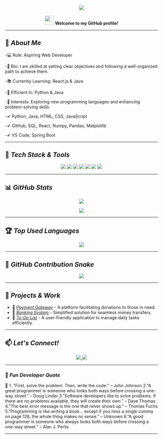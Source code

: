 <h1 align="center">
  <img src="https://readme-typing-svg.herokuapp.com?font=Fira+Code&size=15&duration=1500&color=36BCF7&background=00000000&center=true&vCenter=true&lines=Hi+There!+I'm+Tushti+Jain!+🚀;Aspiring+Web+Developer+💻;Java+%7C+Python+%7C+React.js">
</h1>

<p align="center">
  <img src="https://media.giphy.com/media/hvRJCLFzcasrR4ia7z/giphy.gif" width="30"> 
  <b>Welcome to my GitHub profile!</b>
</p>

---

## 🌟 *About Me*
 
 -💻 Role: Aspiring Web Developer
 
 -📌 Bio: I am skilled at setting clear objectives and following a well-organized path to achieve them.
 
 -📚 Currently Learning: React.js & Java
 
 -🚀 Efficient In: Python & Java
 
 -🌱 Interests: Exploring new programming languages and enhancing problem-solving skills.
 
 -✔ Python, Java, HTML, CSS, JavaScript
 
 -✔ GitHub, SQL, React, Numpy, Pandas, Matplotlib
 
 -✔ VS Code, Spring Boot 

---

## 🚀 *Tech Stack & Tools*
<p align="center">
  <img src="https://img.shields.io/badge/Java-ED8B00?style=for-the-badge&logo=java&logoColor=white">
  <img src="https://img.shields.io/badge/Python-3776AB?style=for-the-badge&logo=python&logoColor=white">
  <img src="https://img.shields.io/badge/HTML5-E34F26?style=for-the-badge&logo=html5&logoColor=white">
  <img src="https://img.shields.io/badge/CSS3-1572B6?style=for-the-badge&logo=css3&logoColor=white">
  <img src="https://img.shields.io/badge/JavaScript-F7DF1E?style=for-the-badge&logo=javascript&logoColor=black">
  <img src="https://img.shields.io/badge/GitHub-100000?style=for-the-badge&logo=github&logoColor=white">
  <img src="https://img.shields.io/badge/VS%20Code-007ACC?style=for-the-badge&logo=visual-studio-code&logoColor=white">
</p>

---

## 📊 *GitHub Stats*
<p align="center">
  <img src="https://github-readme-streak-stats.herokuapp.com/?user=tushtijain1610&theme=tokyonight" />
</p>
<p align="center">
  <img src="https://github-readme-stats.vercel.app/api?username=tushtijain1610&show_icons=true&theme=tokyonight" />
</p>

---

## 🏆 *Top Used Languages*
<p align="center">
  <img src="https://github-readme-stats.vercel.app/api/top-langs/?username=tushtijain1610&layout=compact&theme=tokyonight" />
</p>

---

## 🐍 *GitHub Contribution Snake*
<p align="center">
  <img src="https://github.com/tushtijain1610/tushtijain1610/blob/output/github-contribution-grid-snake.svg" />
</p>

---

## 🚀 *Projects & Work*
- 🔹 *[Payment Gateway](https://github.com/tushtijain1610/Payment-Gateway)* - A platform facilitating donations to those in need.
- 🔹 *[Banking System](https://github.com/tushtijain1610/Banking-System)* - Simplified solution for seamless money transfers.
- 🔹 *[To-Do List](https://github.com/tushtijain1610/Codsoft---TO-DO-LIST)* - A user-friendly application to manage daily tasks efficiently.

---

## 📫 *Let's Connect!*
<p align="center">
  <a href="https://github.com/tushtijain1610">
    <img src="https://img.shields.io/badge/GitHub-100000?style=for-the-badge&logo=github&logoColor=white">
  </a>
  <a href="https://www.linkedin.com/in/tushti-jain-864564277/">
    <img src="https://img.shields.io/badge/linkedln-100000?style=for-the-badge&logo=linkedln&logoColor=white">
  </a>
</p>

---

### 🎵 *Fun Developer Quote*
🚀 1. "First, solve the problem. Then, write the code." – John Johnson 2."A great programmer is someone who looks both ways before crossing a one-way street." – Doug Linder 3."Software developers like to solve problems. If there are no problems available, they will create their own." – Dave Thomas 4."The best error message is the one that never shows up." – Thomas Fuchs 5."Programming is like writing a book… except if you miss a single comma on page 126, the whole thing makes no sense." – Unknown 6."A good programmer is someone who always looks both ways before crossing a one-way street." – Alan J. Perlis

---
